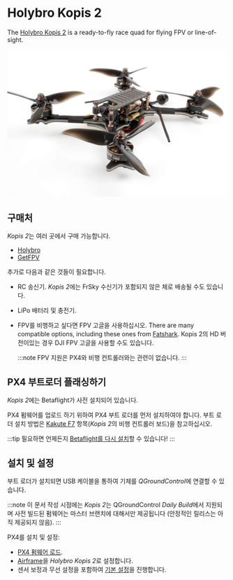 # Holybro Kopis 2

The [Holybro Kopis 2](https://shop.holybro.com/kopis2-6s-v2free-shipping_p1169.html) is a ready-to-fly race quad for flying FPV or line-of-sight.

![Kopis 2](../../assets/hardware/holybro_kopis2.jpg)

## 구매처

*Kopis 2*는 여러 곳에서 구매 가능합니다.
- [Holybro](https://shop.holybro.com/c/kopis_0480)  <!-- item code 30069, 30070 -->
- [GetFPV](https://www.getfpv.com/holybro-kopis-2-fpv-racing-drone-pnp.html)

추가로 다음과 같은 것들이 필요합니다.
- RC 송신기. *Kopis 2*에는 FrSky 수신기가 포함되지 않은 체로 배송될 수도 있습니다.
- LiPo 배터리 및 충전기.
- FPV를 비행하고 싶다면 FPV 고글을 사용하십시오. There are many compatible options, including these ones from [Fatshark](https://www.fatshark.com/product-page/dominator-v3). Kopis 2의 HD 버전이있는 경우 DJI FPV 고글을 사용할 수도 있습니다.

  :::note
FPV 지원은 PX4와 비행 컨트롤러와는 관련이 없습니다.
:::

## PX4 부트로더 플래싱하기

*Kopis 2*에는 Betaflight가 사전 설치되어 있습니다.

PX4 펌웨어를 업로드 하기 위하여 PX4 부트 로더를 먼저 설치하여야 합니다. 부트 로더 설치 방법은 [Kakute F7](../flight_controller/kakutef7.md#bootloader) 항목(*Kopis 2*의 비행 컨트롤러 보드)을 참고하십시오.

:::tip
필요하면 언제든지 [Betaflight를 다시 설치](../advanced_config/bootloader_update_from_betaflight.md#reinstall_betaflight)할 수 있습니다!
:::

## 설치 및 설정

부트 로더가 설치되면 USB 케이블을 통하여 기체를 *QGroundControl*에 연결할 수 있습니다.

:::note
이 문서 작성 시점에는 *Kopis 2*는 QGroundControl *Daily Build*에서 지원되며 사전 빌드된 펌웨어는 마스터 브랜치에 대해서만 제공됩니다 (안정적인 릴리스는 아직 제공되지 않음).
:::

PX4를 설치 및 설정:
- [PX4 펌웨어 로드](../config/firmware.md).
- [Airframe](../config/airframe.md)을 *Holybro Kopis 2*로 설정합니다.
- 센서 보정과 무선 설정을 포함하여 [기본 설정](../config/README.md)을 진행합니다.

